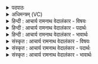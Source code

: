 <details><summary>पदपाठः</summary>

इ꣣म꣢म्। वृ꣡ष꣢꣯णम्। कृ꣣णुत। ए꣡क꣢꣯म्। इत्। माम्। ५९१।
</details>

<details><summary>अधिमन्त्रम् (VC)</summary>

- विश्वे देवाः
- वामदेवो गौतमः
- एकपात् त्रिष्टुप्
- धैवतः
- आरण्यं काण्डम्
</details>

<details><summary>हिन्दी : आचार्य रामनाथ वेदालंकार - विषयः</summary>

अगली ऋचा का देवता ‘विश्वेदेवाः’ है। उनसे प्रार्थना की गयी है।
</details>

<details><summary>हिन्दी : आचार्य रामनाथ वेदालंकार - पदार्थः</summary>

पदार्थान्वयभाषाः -  हे परमात्मा, जीवात्मा, मन, बुद्धि आदि सब देवो, सब विद्वान् गुरुजनो तथा राज्याधिकारियो ! तुम (इमम्) इस (माम्) मुझको (एकम् इत्) अद्वितीय (वृषणम्) मेघ के समान धन, अन्न, सुख आदि की वर्षा करनेवाला (कृणुत) कर दो ॥६॥
</details>

<details><summary>हिन्दी : आचार्य रामनाथ वेदालंकार - भावार्थः</summary>

भावार्थभाषाः -  जैसे परमात्मा और शरीर में स्थित, समाज में स्थित तथा राष्ट्र में स्थित सब देव परोपकारी हैं, वैसे ही उनसे प्रेरणा लेकर मैं भी निर्धनों के ऊपर धन, अन्न आदि की वर्षा करनेवाला, अनाथों का नाथ और दूसरों के दुःख को हरनेवाला बनूँ ॥६॥
</details>

<details><summary>संस्कृत : आचार्य रामनाथ वेदालंकार - विषयः</summary>

अथ विश्वेदेवाः देवताः। तान् प्रार्थयते।
</details>

<details><summary>संस्कृत : आचार्य रामनाथ वेदालंकार - पदार्थः</summary>

पदार्थान्वयभाषाः -  हे विश्वेदेवाः परमात्मजीवात्ममनोबुद्ध्यादयः, सर्वे विद्वांसो गुरुजनाः, राज्याधिकारिणश्च ! यूयम् (इमम्) पुरो दृश्यमानम् (माम्) प्रार्थिनम् (एकम् इत्) अद्वितीयमेव (वृषणम्) धनान्नसुखादीनां मेघवद् वर्षकम् (कृणुत) सम्पादयत ॥६॥
</details>

<details><summary>संस्कृत : आचार्य रामनाथ वेदालंकार - भावार्थः</summary>

भावार्थभाषाः -  यथा सोमः परमात्मा, शरीरस्थाः समाजस्था राष्ट्रस्थाः सर्वे देवाश्च परोपकारिणः सन्ति, तथा तेषां सकाशात् प्रेरणां गृहीत्वाऽहमपि निर्धनानामुपरि धनान्नादीनां वृष्टिकरो दीनानामाश्रयोऽनाथानां नाथः परदुःखविद्रावकश्च भूयासम् ॥६॥
</details>